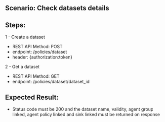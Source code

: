 ## Scenario: Check datasets details 
## Steps:
1 - Create a dataset

- REST API Method: POST
- endpoint: /policies/dataset
- header: {authorization:token}

2 - Get a dataset

- REST API Method: GET
- endpoint: /policies/dataset/dataset_id

## Expected Result:
- Status code must be 200 and the dataset name, validity, agent group linked, agent policy linked and sink linked must be returned on response

 